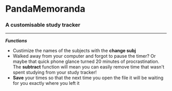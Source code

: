 # PandaMemoranda

### A customisable study tracker
---
___Functions___

*  Custimize the names of the subjects with the __change subj__
* Walked away from your computer and forgot to pause the timer? Or maybe that quick phone glance turned 20 minutes of procrastination. The __subtract__ function will mean you can easily remove time that wasn't spent studying from your study tracker!
* __Save__ your times so that the next time you open the file it will be waiting for you exactly where you left it
